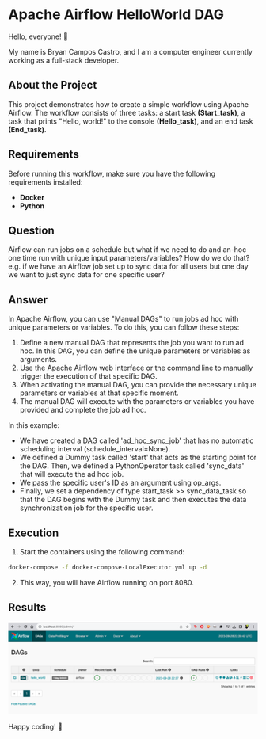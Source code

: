 # Apache Airflow HelloWorld DAG

Hello, everyone! 👋

My name is Bryan Campos Castro, and I am a computer engineer currently working as a full-stack developer.

## About the Project

This project demonstrates how to create a simple workflow using Apache Airflow. The workflow consists of three tasks: a start task **(Start_task)**, a task that prints "Hello, world!" to the console **(Hello_task)**, and an end task **(End_task)**.

## Requirements

Before running this workflow, make sure you have the following requirements installed:

- **Docker**
- **Python**

## Question

Airflow can run jobs on a schedule but what if we need to do and an-hoc one time run with unique input parameters/variables? How do we do that?
e.g. if we have an Airflow job set up to sync data for all users but one day we want to just sync data for one specific user?

## Answer

In Apache Airflow, you can use "Manual DAGs" to run jobs ad hoc with unique parameters or variables. To do this, you can follow these steps:

1. Define a new manual DAG that represents the job you want to run ad hoc. In this DAG, you can define the unique parameters or variables as arguments. 
2. Use the Apache Airflow web interface or the command line to manually trigger the execution of that specific DAG. 
3. When activating the manual DAG, you can provide the necessary unique parameters or variables at that specific moment. 
4. The manual DAG will execute with the parameters or variables you have provided and complete the job ad hoc.

In this example: 
* We have created a DAG called 'ad_hoc_sync_job' that has no automatic scheduling interval (schedule_interval=None). 
* We defined a Dummy task called 'start' that acts as the starting point for the DAG. Then, we defined a PythonOperator task called 'sync_data' that will execute the ad hoc job.
* We pass the specific user's ID as an argument using op_args. 
* Finally, we set a dependency of type start_task >> sync_data_task so that the DAG begins with the Dummy task and then executes the data synchronization job for the specific user.

## Execution

1. Start the containers using the following command:
```bash
docker-compose -f docker-compose-LocalExecutor.yml up -d
```
2. This way, you will have Airflow running on port 8080.

## Results

![Screenshot (160)](https://github.com/Bryancampos20/ApacheAirflow/blob/main/results/result.png)

Happy coding! 🚀